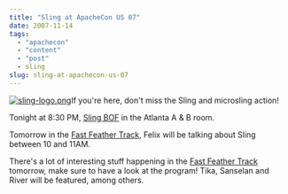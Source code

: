 ```yaml
---
title: "Sling at ApacheCon US 07"
date: 2007-11-14
tags: 
  - "apachecon"
  - "content"
  - "post"
  - sling
slug: sling-at-apachecon-us-07
---
```


[![sling-logo.png](/assets/images/movable-type-blog-archives/sling-logo.png)](http://incubator.apache.org/sling)If you're here, don't miss the Sling and microsling action!

Tonight at 8:30 PM, [Sling BOF](http://wiki.apache.org/apachecon/BirdsOfaFeatherUs07) in the Atlanta A & B room.

Tomorrow in the [Fast Feather Track](http://www.us.apachecon.com/us2007/program/Fast_Feather), Felix will be talking about Sling between 10 and 11AM.

There's a lot of interesting stuff happening in the [Fast Feather Track](http://www.us.apachecon.com/us2007/program/Fast_Feather) tomorrow, make sure to have a look at the program! Tika, Sanselan and River will be featured, among others.

